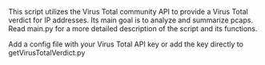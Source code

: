 This script utilizes the Virus Total community API to provide a Virus Total verdict for IP addresses. 
Its main goal is to analyze and summarize pcaps. 
Read main.py for a more detailed description of the script and its functions. 

Add a config file with your Virus Total API key or add the key directly to getVirusTotalVerdict.py
